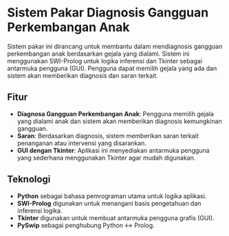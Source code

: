 # Sistem Pakar Diagnosis Gangguan Perkembangan Anak

Sistem pakar ini dirancang untuk membantu dalam mendiagnosis gangguan perkembangan anak berdasarkan gejala yang dialami. Sistem ini menggunakan SWI-Prolog untuk logika inferensi dan Tkinter sebagai antarmuka pengguna (GUI). Pengguna dapat memilih gejala yang ada dan sistem akan memberikan diagnosis dan saran terkait.

## Fitur
- **Diagnosa Gangguan Perkembangan Anak**: Pengguna memilih gejala yang dialami anak dan sistem akan memberikan diagnosis kemungkinan gangguan.
- **Saran**: Berdasarkan diagnosis, sistem memberikan saran terkait penanganan atau intervensi yang disarankan.
- **GUI dengan Tkinter**: Aplikasi ini menyediakan antarmuka pengguna yang sederhana menggunakan Tkinter agar mudah digunakan.

## Teknologi
- **Python** sebagai bahasa pemrograman utama untuk logika aplikasi.
- **SWI-Prolog** digunakan untuk menangani basis pengetahuan dan inferensi logika.
- **Tkinter** digunakan untuk membuat antarmuka pengguna grafis (GUI).
- **PySwip** sebagai penghubung Python ↔ Prolog.
